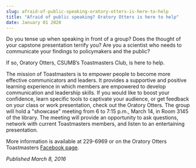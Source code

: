 ```yaml
---
slug: afraid-of-public-speaking-oratory-otters-is-here-to-help
title: "Afraid of public speaking? Oratory Otters is here to help"
date: January 01 2020
---
```


 
<p>
  Do you tense up when speaking in front of a group? Does the thought of your
  capstone presentation terrify you? Are you a scientist who needs to
  communicate your findings to policymakers and the public?
</p>
<p>If so, Oratory Otters, CSUMB’s Toastmasters Club, is here to help.</p>
<p>
  The mission of Toastmasters is to empower people to become more effective
  communicators and leaders. It provides a supportive and positive learning
  experience in which members are empowered to develop communication and
  leadership skills. If you would like to boost your confidence, learn specific
  tools to captivate your audience, or get feedback on your class or work
  presentation, check out the Oratory Otters. The group will hold a "showcase"
  meeting from 6 to 7:15 p.m., March 14, in Room 3145 of the library. The
  meeting will provide an opportunity to ask questions, network with current
  Toastmasters members, and listen to an entertaining presentation.
</p>
<p>
  More information is available at 229&#45;6969 or on the Oratory Otters
  Toastmasters
  <a
    href="https://www.facebook.com/Oratory&#45;Otters&#45;Toastmasters&#45;143091905849595/?fref=ts"
    >Facebook page</a
  >.
</p>
<p><em>Published March 8, 2016</em></p>
 
